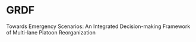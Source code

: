 # GRDF
Towards Emergency Scenarios: An Integrated Decision-making Framework of Multi-lane Platoon Reorganization
